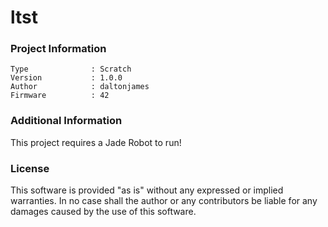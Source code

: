 ltst
================



### Project Information
```
Type              : Scratch
Version           : 1.0.0
Author            : daltonjames
Firmware          : 42
```

### Additional Information
This project requires a Jade Robot to run!

### License
This software is provided "as is" without any expressed or implied warranties.  In no case shall the author or any contributors be liable for any damages caused by the use of this software.

